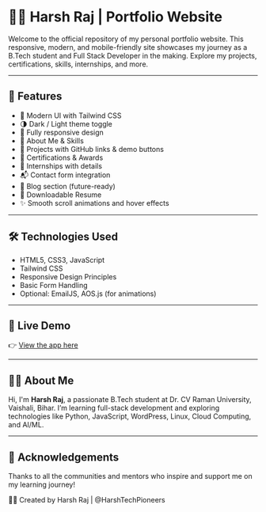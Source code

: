 # 👨‍💻 Harsh Raj | Portfolio Website

Welcome to the official repository of my personal portfolio website. This responsive, modern, and mobile-friendly site showcases my journey as a B.Tech student and Full Stack Developer in the making. Explore my projects, certifications, skills, internships, and more.

---

## 🌟 Features

- 🔹 Modern UI with Tailwind CSS
- 🌗 Dark / Light theme toggle
- 📱 Fully responsive design
- 🧠 About Me & Skills
- 💼 Projects with GitHub links & demo buttons
- 📜 Certifications & Awards
- 🧪 Internships with details
- 📬 Contact form integration
- 📝 Blog section (future-ready)
- 📄 Downloadable Resume
- ✨ Smooth scroll animations and hover effects

---

## 🛠️ Technologies Used

- HTML5, CSS3, JavaScript
- Tailwind CSS
- Responsive Design Principles
- Basic Form Handling
- Optional: EmailJS, AOS.js (for animations)

---

## 🔗 Live Demo
👉 [View the app here](https://ktj-ass-4.vercel.app/)  

---

## 👨‍🎓 About Me

Hi, I'm **Harsh Raj**, a passionate B.Tech student at Dr. CV Raman University, Vaishali, Bihar. I’m learning full-stack development and exploring technologies like Python, JavaScript, WordPress, Linux, Cloud Computing, and AI/ML.

---

## 🙏 Acknowledgements

Thanks to all the communities and mentors who inspire and support me on my learning journey!


👨‍💻 Created by Harsh Raj | @HarshTechPioneers
